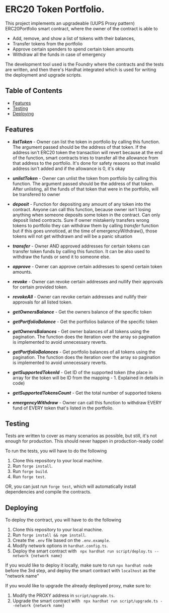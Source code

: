 # ERC20 Token Portfolio.

This project implements an upgradeable (UUPS Proxy pattern) ERC20Portfolio smart contract, where the owner of the contract is able to

- Add, remove, and show a list of tokens with their balances,
- Transfer tokens from the portfolio
- Approve certain spenders to spend certain token amounts
- Withdraw all the funds in case of emergency

The development tool used is the Foundry where the contracts and the tests are written, and then there's Hardhat integrated which is used for writing the deployment and upgrade scripts.

## Table of Contents

- [Features](#features)
- [Testing](#testing)
- [Deploying](#deploying)

## Features

- **_listToken_** - Owner can list the token in portfolio by calling this function. The argument passed should be the address of that token. If the address isn't ERC20 token the transaction will revert because at the end of the function, smart contracts tries to transfer all the allowance from that address to the portfolio. It's done for safety reasons so that invalid address isn't added and if the allowance is 0, it's okay

- **_unlistToken_** - Owner can unlist the token from portfolio by calling this function. The argument passed should be the address of that token. After unlisting, all the funds of that token that were in the portfolio, will be transfered to owner

- **_deposit_** - Function for depositing any amount of any token into the contract. Anyone can call this function, because owner isn't losing anything when someone deposits some token in the contract. Can only deposit listed contracts. Sure if owner mistakenly transfers wrong tokens to portfolio they can withdraw them by calling _transfer_ function but if this goes unnoticed, at the time of emergencyWithdraw(), those tokens will not get withdrawn and will be a panic situation

- **_transfer_** - Owner AND approved addresses for certain tokens can transfer token funds by calling this function. It can be also used to withdraw the funds or send it to someone else.

- **_approve_** - Owner can approve certain addresses to spend certain token amounts.

- **_revoke_** - Owner can revoke certain addresses and nullify their approvals for certain provided token.

- **_revokeAll_** - Owner can revoke certain addresses and nullify their approvals for all listed token.

- **_getOwnersBalance_** - Get the owners balance of the specific token

- **_getPortfolioBalance_** - Get the portfolios balance of the specific token

- **_getOwnersBalances_** - Get owner balances of all tokens using the pagination. The function does the iteration over the array so pagination is implemented to avoid unnecessary reverts.

- **_getPortfolioBalances_** - Get portfolio balances of all tokens using the pagination. The function does the iteration over the array so pagination is implemented to avoid unnecessary reverts.

- **_getSupportedTokenId_** - Get ID of the supported token (the place in array for the token will be ID from the mapping - 1. Explained in details in code)

- **_getSupportedTokensCount_** - Get the total number of supported tokens

- **_emergencyWithdraw_** - Owner can call this function to withdraw EVERY fund of EVERY token that's listed in the portfolio.

## Testing

Tests are written to cover as many scenarios as possible, but still, it's not enough for production. This should never happen in production-ready code!

To run the tests, you will have to do the following

1. Clone this repository to your local machine.
2. Run `forge install`.
3. Run `forge build`.
4. Run `forge test`.

OR, you can just run `forge test`, which will automatically install dependencies and compile the contracts.

## Deploying

To deploy the contract, you will have to do the following

1. Clone this repository to your local machine.
2. Run `forge install && npm install`.
3. Create the `.env` file based on the `.env.example`.
4. Modify network options in `hardhat.config.ts`.
5. Deploy the smart contract with ` npx hardhat run script/deploy.ts --network {network name}`

If you would like to deploy it locally, make sure to run `npx hardhat node` before the 3rd step, and deploy the smart contract with `localhost` as the "network name"

If you would like to upgrade the already deployed proxy, make sure to:

1. Modify the PROXY address in `script/upgrade.ts`.
2. Upgrade the smart contract with ` npx hardhat run script/upgrade.ts --network {network name}`
